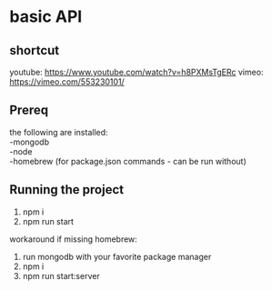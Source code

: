 # basic API

## shortcut
youtube: https://www.youtube.com/watch?v=h8PXMsTgERc
vimeo: https://vimeo.com/553230101/

## Prereq 
the following are installed:<br/>
-mongodb <br/>
-node <br/>
-homebrew (for package.json commands - can be run without)

## Running the project
1) npm i <br/>
2) npm run start

workaround if missing homebrew: <br/>
1) run mongodb with your favorite package manager <br/>
2) npm i <br/>
3) npm run start:server
